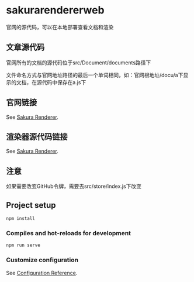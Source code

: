 # sakurarendererweb

官网的源代码，可以在本地部署查看文档和渲染

## 文章源代码

官网所有的文档的源代码位于src/Document/documents路径下

文件命名方式与官网地址路径的最后一个单词相同，如：官网根地址/docu/a下显示的文档，在源代码中保存在a.js下


## 官网链接
See [Sakura Renderer](http://123.249.110.185:8000/).

## 渲染器源代码链接
See [Sakura Renderer](https://github.com/SakuraLong/sakuraRenderer).

## 注意

如果需要改变GitHub令牌，需要去src/store/index.js下改变

## Project setup
```
npm install
```

### Compiles and hot-reloads for development
```
npm run serve
```

### Customize configuration
See [Configuration Reference](https://cli.vuejs.org/config/).
